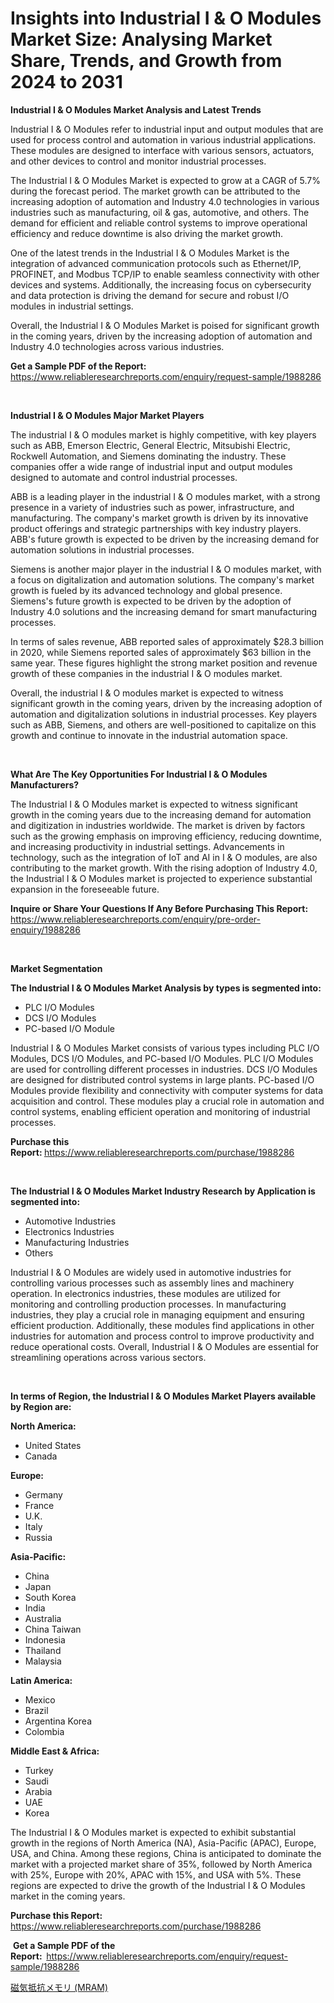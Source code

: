 <p><h1>Insights into Industrial I & O Modules Market Size: Analysing Market Share, Trends, and Growth from 2024 to 2031</h1></p><p><strong>Industrial I & O Modules Market Analysis and Latest Trends</strong></p>
<p><p>Industrial I & O Modules refer to industrial input and output modules that are used for process control and automation in various industrial applications. These modules are designed to interface with various sensors, actuators, and other devices to control and monitor industrial processes.</p><p>The Industrial I & O Modules Market is expected to grow at a CAGR of 5.7% during the forecast period. The market growth can be attributed to the increasing adoption of automation and Industry 4.0 technologies in various industries such as manufacturing, oil & gas, automotive, and others. The demand for efficient and reliable control systems to improve operational efficiency and reduce downtime is also driving the market growth.</p><p>One of the latest trends in the Industrial I & O Modules Market is the integration of advanced communication protocols such as Ethernet/IP, PROFINET, and Modbus TCP/IP to enable seamless connectivity with other devices and systems. Additionally, the increasing focus on cybersecurity and data protection is driving the demand for secure and robust I/O modules in industrial settings.</p><p>Overall, the Industrial I & O Modules Market is poised for significant growth in the coming years, driven by the increasing adoption of automation and Industry 4.0 technologies across various industries.</p></p>
<p><strong>Get a Sample PDF of the Report:&nbsp;</strong> <a href="https://www.reliableresearchreports.com/enquiry/request-sample/1988286">https://www.reliableresearchreports.com/enquiry/request-sample/1988286</a></p>
<p>&nbsp;</p>
<p><strong>Industrial I & O Modules Major Market Players</strong></p>
<p><p>The industrial I & O modules market is highly competitive, with key players such as ABB, Emerson Electric, General Electric, Mitsubishi Electric, Rockwell Automation, and Siemens dominating the industry. These companies offer a wide range of industrial input and output modules designed to automate and control industrial processes. </p><p>ABB is a leading player in the industrial I & O modules market, with a strong presence in a variety of industries such as power, infrastructure, and manufacturing. The company's market growth is driven by its innovative product offerings and strategic partnerships with key industry players. ABB's future growth is expected to be driven by the increasing demand for automation solutions in industrial processes.</p><p>Siemens is another major player in the industrial I & O modules market, with a focus on digitalization and automation solutions. The company's market growth is fueled by its advanced technology and global presence. Siemens's future growth is expected to be driven by the adoption of Industry 4.0 solutions and the increasing demand for smart manufacturing processes.</p><p>In terms of sales revenue, ABB reported sales of approximately $28.3 billion in 2020, while Siemens reported sales of approximately $63 billion in the same year. These figures highlight the strong market position and revenue growth of these companies in the industrial I & O modules market.</p><p>Overall, the industrial I & O modules market is expected to witness significant growth in the coming years, driven by the increasing adoption of automation and digitalization solutions in industrial processes. Key players such as ABB, Siemens, and others are well-positioned to capitalize on this growth and continue to innovate in the industrial automation space.</p></p>
<p>&nbsp;</p>
<p><strong>What Are The Key Opportunities For Industrial I & O Modules Manufacturers?</strong></p>
<p><p>The Industrial I & O Modules market is expected to witness significant growth in the coming years due to the increasing demand for automation and digitization in industries worldwide. The market is driven by factors such as the growing emphasis on improving efficiency, reducing downtime, and increasing productivity in industrial settings. Advancements in technology, such as the integration of IoT and AI in I & O modules, are also contributing to the market growth. With the rising adoption of Industry 4.0, the Industrial I & O Modules market is projected to experience substantial expansion in the foreseeable future.</p></p>
<p><strong>Inquire or Share Your Questions If Any Before Purchasing This Report:</strong> <a href="https://www.reliableresearchreports.com/enquiry/pre-order-enquiry/1988286">https://www.reliableresearchreports.com/enquiry/pre-order-enquiry/1988286</a></p>
<p>&nbsp;</p>
<p><strong>Market Segmentation</strong></p>
<p><strong>The Industrial I & O Modules Market Analysis by types is segmented into:</strong></p>
<p><ul><li>PLC I/O Modules</li><li>DCS I/O Modules</li><li>PC-based I/O Module</li></ul></p>
<p><p>Industrial I & O Modules Market consists of various types including PLC I/O Modules, DCS I/O Modules, and PC-based I/O Modules. PLC I/O Modules are used for controlling different processes in industries. DCS I/O Modules are designed for distributed control systems in large plants. PC-based I/O Modules provide flexibility and connectivity with computer systems for data acquisition and control. These modules play a crucial role in automation and control systems, enabling efficient operation and monitoring of industrial processes.</p></p>
<p><strong>Purchase this Report:&nbsp;</strong><a href="https://www.reliableresearchreports.com/purchase/1988286">https://www.reliableresearchreports.com/purchase/1988286</a></p>
<p>&nbsp;</p>
<p><strong>The Industrial I & O Modules Market Industry Research by Application is segmented into:</strong></p>
<p><ul><li>Automotive Industries</li><li>Electronics Industries</li><li>Manufacturing Industries</li><li>Others</li></ul></p>
<p><p>Industrial I & O Modules are widely used in automotive industries for controlling various processes such as assembly lines and machinery operation. In electronics industries, these modules are utilized for monitoring and controlling production processes. In manufacturing industries, they play a crucial role in managing equipment and ensuring efficient production. Additionally, these modules find applications in other industries for automation and process control to improve productivity and reduce operational costs. Overall, Industrial I & O Modules are essential for streamlining operations across various sectors.</p></p>
<p>&nbsp;</p>
<p><strong>In terms of Region, the Industrial I & O Modules Market Players available by Region are:</strong></p>
<p>
    <p> <strong> North America: </strong>
        <ul>
            <li>United States</li>
            <li>Canada</li>
        </ul>
        </p> 
    <p> <strong> Europe: </strong>
        <ul>
            <li>Germany</li>
            <li>France</li>
            <li>U.K.</li>
            <li>Italy</li>
            <li>Russia</li>
        </ul>
        </p> 
    <p> <strong> Asia-Pacific: </strong>
        <ul>
            <li>China</li>
            <li>Japan</li>
            <li>South Korea</li>
            <li>India</li>
            <li>Australia</li>
            <li>China Taiwan</li>
            <li>Indonesia</li>
            <li>Thailand</li>
            <li>Malaysia</li>
        </ul>
        </p> 
    <p> <strong> Latin America: </strong>
        <ul>
            <li>Mexico</li>
            <li>Brazil</li>
            <li>Argentina Korea</li>
            <li>Colombia</li>
        </ul>
        </p> 
    <p> <strong> Middle East & Africa: </strong>
        <ul>
            <li>Turkey</li>
            <li>Saudi</li>
            <li>Arabia</li>
            <li>UAE</li>
            <li>Korea</li>
        </ul>
    </p>
    </p>
<p><p>The Industrial I & O Modules market is expected to exhibit substantial growth in the regions of North America (NA), Asia-Pacific (APAC), Europe, USA, and China. Among these regions, China is anticipated to dominate the market with a projected market share of 35%, followed by North America with 25%, Europe with 20%, APAC with 15%, and USA with 5%. These regions are expected to drive the growth of the Industrial I & O Modules market in the coming years.</p></p>
<p><strong>Purchase this Report: </strong><a href="https://www.reliableresearchreports.com/purchase/1988286">https://www.reliableresearchreports.com/purchase/1988286</a></p>
<p>&nbsp;<strong>Get a Sample PDF of the Report:&nbsp;&nbsp;</strong><a href="https://www.reliableresearchreports.com/enquiry/request-sample/1988286">https://www.reliableresearchreports.com/enquiry/request-sample/1988286</a></p>
<p><strong></strong></p>
<p><p><a href="https://medium.com/@solomonbode85/%E3%83%9E%E3%82%B0%E3%83%8D%E3%83%88%E3%83%AC%E3%82%B8%E3%82%B9%E3%83%86%E3%82%A3%E3%83%96ram-mram-%E5%B8%82%E5%A0%B4-%E5%B8%82%E5%A0%B4%E3%82%B7%E3%82%A7%E3%82%A2-%E5%B8%82%E5%A0%B4%E5%8B%95%E5%90%91-%E5%B0%86%E6%9D%A5%E3%81%AE%E6%88%90%E9%95%B7%E3%81%AE%E6%8E%A2%E7%B4%A2-d1141aa9edeb">磁気抵抗メモリ (MRAM)</a></p></p>
